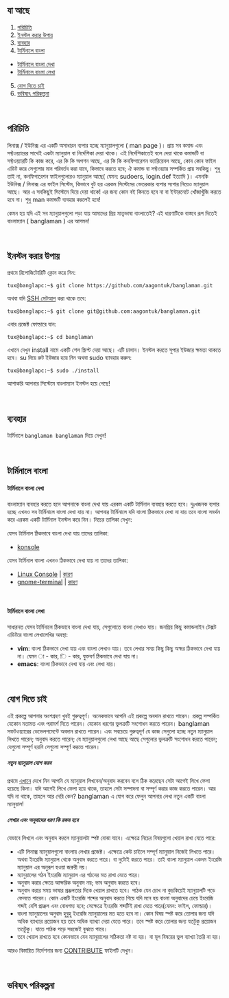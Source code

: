 ## যা আছে ##
1. [পরিচিতি](https://github.com/aagontuk/banglaman#পরিচিতি)
2. [ইনস্টল করার উপায়](https://github.com/aagontuk/banglaman#ইনস্টল-করার-উপায়)
3. [ব্যবহার](https://github.com/aagontuk/banglaman#ব্যবহার)
4. [টার্মিনালে বাংলা](https://github.com/aagontuk/banglaman#টার্মিনালে-বাংলা)
  * [টার্মিনালে বাংলা দেখা](https://github.com/aagontuk/banglaman#টার্মিনালে-বাংলা-দেখা)
  * [টার্মিনালে বাংলা লেখা](https://github.com/aagontuk/banglaman#টার্মিনালে-বাংলা-লেখা)
5. [যোগ দিতে চাই](https://github.com/aagontuk/banglaman#যোগ-দিতে-চাই)
6. [ভবিষ্যৎ পরিকল্পনা](https://github.com/aagontuk/banglaman#ভবিষ্যৎ-পরিকল্পনা)

</br>

## পরিচিতি ##

লিনাক্স / ইউনিক্স এর একটি অসাধারন ব্যপার হচ্ছে ম্যানুয়ালগুলো ( man page )। প্রায় সব কমান্ড এবং সফ্টওয়্যারের সাথেই একটা ম্যানুয়াল বা নির্দেশিকা দেয়া থাকে। এই নির্দেশিকাতেই বলে দেয়া থাকে কমান্ডটি বা সফ্টওয়্যারটি কি কাজ করে, এর কি কি অপশন আছে, এর কি কি কনফিগারেশন ভ্যারিয়েবল আছে, কোন কোন ফাইল এডিট করে সেগুলোর মান পরিবর্তব করা যাবে, কিভাবে করতে হবে; ঐ কমান্ড বা সফ্টওয়্যার সম্পর্কিত প্রায় সবকিছু। শুধু তাই না, কনফিগারেশন ফাইলগুলোরও ম্যানুয়াল আছে( যেমন: sudoers, login.def ইত্যাদি )। এমনকি ইউনিক্স / লিনাক্স এর ফাইল সিস্টেম, কিভাবে বুট হয় এরকম সিস্টেমের ভেতরকার ব্যপার স্যপার নিয়েও ম্যানুয়াল আছে। আর এ সবকিছুই সিস্টেমে দিয়ে দেয়া থাকে! এর জন্য কোন বই কিনতে হবে না বা ইন্টারনেটে খোঁজাখুঁজি করতে হবে না। শুধু man কমান্ডটি ব্যবহার করলেই হবে!

কেমন হয় যদি এই সব ম্যানুয়ালগুলো পড়া যায় আমাদের প্রিয় মাতৃভাষা বাংলাতেই? এই ধারণাটিকে বাস্তবে রূপ দিতেই বাংলাম্যান ( banglaman ) এর আগমন!

</br>

## ইনস্টল করার উপায় ##

প্রথমে রিপোজিটোরিটি ক্লোন করে নিন:

`tux@banglapc:~$ git clone https://github.com/aagontuk/banglaman.git`

অথবা যদি [SSH সেটআপ](https://help.github.com/articles/generating-a-new-ssh-key-and-adding-it-to-the-ssh-agent/) করা থাকে তবে:

`tux@banglapc:~$ git clone git@github.com:aagontuk/banglaman.git`

এবার প্রজেক্ট ফোল্ডারে যান:

`tux@banglapc:~$ cd banglaman`

এখানে দেখুন install নামে একটি শেল স্ক্রিপ্ট দেয়া আছে। এটি চালান। ইনস্টল করতে সুপার ইউজার ক্ষমতা থাকতে হবে। su দিয়ে রুট ইউজার হয়ে নিন অথবা sudo ব্যাবহার করুন:

`tux@banglapc:~$ sudo ./install`

আশাকরি আপনার সিস্টেমে বাংলাম্যান ইনস্টল হয়ে গেছে!

</br>

## ব্যবহার ##

টার্মিনালে `banglaman banglaman` দিয়ে দেখুন!

</br>

## টার্মিনালে বাংলা ##


#### টার্মিনালে বাংলা দেখা ####

বাংলাম্যান ব্যবহার করতে হলে আপনাকে বাংলা দেখা যায় এরকম একটি টার্মিনাল ব্যবহার করতে হবে। দুঃখজনক ব্যপার হচ্ছে এখনও সব টার্মিনালে বাংলা দেখা যায় না। আপনার টার্মিনালে যদি বাংলা ঠিকভাবে দেখা না যায় তবে বাংলা সমর্থন করে এরকম একটি টার্মিনাল ইনস্টল করে নিন। নিচের তালিকা দেখুন:

যেসব টার্মিনাল ঠিকভাবে বাংলা দেখা যায় তাদের তালিকা:

* [konsole](https://konsole.kde.org/)

যেসব টার্মিনাল বাংলা এখনও ঠিকভাবে দেখা যায় না তাদের তালিকা:

* [Linux Console](https://en.wikipedia.org/wiki/Linux_console) | [কারণ](http://unix.stackexchange.com/questions/273061/linux-console-cant-display-any-language-other-than-english-while-the-terminal-u)
* [gnome-terminal](https://help.gnome.org/users/gnome-terminal/stable/) | [কারণ](http://askubuntu.com/questions/630598/terminal-and-python-console-isnt-showing-bangla)

</br>

#### টার্মিনালে বাংলা লেখা ####

সাধারনত যেসব টার্মিনালে ঠিকভাবে বাংলা দেখা যায়, সেগুলোতে বাংলা লেখাও যায়। জনপ্রিয় কিছু কমান্ডলাইন টেক্সট এডিটরে বাংলা লেখালেখির অবস্থা:

* **vim**: বাংলা ঠিকভাবে দেখা যায় এবং বাংলা লেখাও যায়। তবে লেখার সময় কিছু কিছু অক্ষর ঠিকভাবে দেখা যায় না। যেমন া - কার, ি - কার, যুক্তবর্ণ ঠিকভাবে দেখা যায় না।
* **emacs**: বাংলা ঠিকভাবে দেখা যায় এবং লেখা যায়।

</br>

## যোগ দিতে চাই ##

এই প্রকল্পে আপনার অংশগ্রহণ খুবই গুরুত্বপূর্ণ। অনেকভাবে আপনি এই প্রকল্পে অবদান রাখতে পারেন। প্রকল্প সম্পর্কিত যেকোন মতামত এবং পরামর্শ দিতে পারেন। যেকোন ধরণের ভুলত্রুটি সংশোধন করতে পারেন। banglaman সফটওয়্যারের ডেভেলপমেন্টে অবদান রাখতে পারেন। এবং সবচেয়ে গুরুত্বপূর্ণ যে কাজ সেগুলো হচ্ছে নতুন ম্যানুয়াল লিখতে পারেন; অনুবাদ করতে পারেন; যে ম্যানুয়ালগুলো লেখা আছে আছে সেগুলোর ভুলত্রুটি সংশোধন করতে পারেন; যেগুলো সম্পূর্ণ হয়নি সেগুলো সম্পূর্ণ করতে পারেন।

##### নতুন ম্যানুয়াল যোগ করব #####
প্রথমে [এখানে](https://github.com/aagontuk/banglaman/tree/master/banglamans) দেখে নিন আপনি যে ম্যানুয়াল লিখবেন/অনুবাদ করবেন বলে ঠিক করেছেন সেটা আগেই লিখে ফেলা হয়েছে কিনা। যদি আগেই লিখে ফেলা হয়ে থাকে, তাহলে সেটা সম্পাদনা বা সম্পূর্ণ করার কাজ করতে পারেন। আর যদি না থাকে, তাহলে আর দেরি কেন? banglaman এ যোগ করে ফেলুন আপনার লেখা নতুন একটি বাংলা ম্যানুয়াল! 

##### লেখার এবং অনুবাদের ধরণ কি রকম হবে #####
যেভাবে লিখলে এবং অনুবাদ করলে ম্যানুয়ালটা স্পষ্ট বোঝা যাবে। এক্ষেত্রে নিচের বিষয়গুলো খেয়াল রাখা যেতে পারে:

* এটি লিনাক্স ম্যানুয়ালগুলো বাংলায় লেখার প্রজেক্ট। এক্ষেত্রে কেউ চাইলে সম্পূর্ণ ম্যানুয়াল নিজেই লিখতে পারে। অথবা ইংরেজি ম্যানুয়াল থেকে অনুবাদ করতে পারে। বা দুটোই করতে পারে। তাই বাংলা ম্যানুয়াল একদম ইংরেজি ম্যানুয়াল এর অনুরূপ হওয়া জরুরী নয়।
* ম্যানুয়ালের গঠন ইংরেজি ম্যানুয়াল এর গঠনের মত রাখা যেতে পারে।
* অনুবাদ করার ক্ষেত্রে আক্ষরিক অনুবাদ নয়; ভাব অনুবাদ করতে হবে।
* অনুবাদ করার সময় ভাষার প্রঞ্জলতার দিকে খেয়াল রাখতে হবে। পাঠক যেন চোখ না কুচকিয়েই ম্যানুয়ালটি পড়ে ফেলতে পারেন। কোন একটি ইংরেজি শব্দের অনুবাদ করতে গিয়ে যদি মনে হয় বাংলা অনুবাদের চেয়ে ইংরেজি শব্দই বেশি প্রাঞ্জল এবং বোধগম্য হবে; সেক্ষেত্রে ইংরেজি শব্দটিই রাখা যেতে পারে(যেমন: ফাইল, ফোল্ডার)।
* বাংলা ম্যানুয়ালের অনুবাদ হুবুহু ইংরেজি ম্যানুয়ালের মত হতে হবে না। কোন বিষয় স্পষ্ট করে তোলার জন্য যদি অধিক ব্যাখ্যার প্রয়োজন হয় তবে অধিক ব্যাখ্যা দেয়া যেতে পারে। তবে স্পষ্ট করে তোলার জন্য যতটুকু প্রয়োজন ততটুকু। যাতে পাঠক পড়ে সহজেই বুঝতে পারে।
* তবে খেয়াল রাখতে হবে কোনভাবে যেন ম্যানুয়ালের সঠিকতা নষ্ট না হয়। বা মূল বিষয়ের ভুল ব্যাখ্যা তৈরি না হয়।

আরও বিস্তারিত নির্দেশনার জন্য [CONTRIBUTE](https://github.com/aagontuk/banglaman/blob/master/CONTRIBUTE) ফাইলটি দেখুন।

<br>

## ভবিষ্যৎ পরিকল্পনা ##
